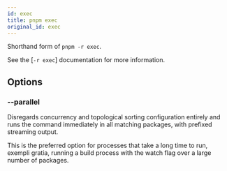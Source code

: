 ```yaml
---
id: exec
title: pnpm exec
original_id: exec
---
```


Shorthand form of `pnpm -r exec`.

See the [`-r exec`] documentation for more information.

[`r exec`]: recursive#pnpm--r-exec

## Options

### --parallel

Disregards concurrency and topological sorting configuration entirely and runs
the command immediately in all matching packages, with prefixed streaming
output.

This is the preferred option for processes that take a long time to run, exempli
gratia, running a build process with the watch flag over a large number of
packages.
